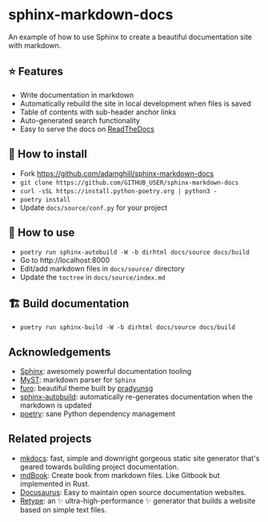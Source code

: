 # sphinx-markdown-docs

An example of how to use Sphinx to create a beautiful documentation site with markdown.

## ⭐ Features

- Write documentation in markdown
- Automatically rebuild the site in local development when files is saved
- Table of contents with sub-header anchor links
- Auto-generated search functionality
- Easy to serve the docs on [ReadTheDocs](https://readthedocs.org)

## 🔧 How to install
- Fork https://github.com/adamghill/sphinx-markdown-docs
- `git clone https://github.com/GITHUB_USER/sphinx-markdown-docs`
- `curl -sSL https://install.python-poetry.org | python3 -`
- `poetry install`
- Update `docs/source/conf.py` for your project

## 👟 How to use
- `poetry run sphinx-autobuild -W -b dirhtml docs/source docs/build`
- Go to http://localhost:8000
- Edit/add markdown files in `docs/source/` directory
- Update the `toctree` in `docs/source/index.md`

## 🏗️ Build documentation
- `poetry run sphinx-build -W -b dirhtml docs/source docs/build`

## Acknowledgements

- [Sphinx](https://www.sphinx-doc.org/): awesomely powerful documentation tooling
- [MyST](https://myst-parser.readthedocs.io/): markdown parser for `Sphinx`
- [furo](https://pradyunsg.me/furo/): beautiful theme built by [pradyunsg](https://github.com/pradyunsg/)
- [sphinx-autobuild](https://github.com/executablebooks/sphinx-autobuild): automatically re-generates documentation when the markdown is updated
- [poetry](https://python-poetry.org/): sane Python dependency management

## Related projects

- [mkdocs](https://www.mkdocs.org/): fast, simple and downright gorgeous static site generator that's geared towards building project documentation.
- [mdBook](https://github.com/rust-lang/mdBook): Create book from markdown files. Like Gitbook but implemented in Rust.
- [Docusaurus](https://docusaurus.io/): Easy to maintain open source documentation websites.
- [Retype](https://retype.com/): an ✨ ultra-high-performance ✨ generator that builds a website based on simple text files.
